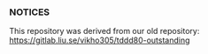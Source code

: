 ### NOTICES
This repository was derived from our old repository: https://gitlab.liu.se/vikho305/tddd80-outstanding